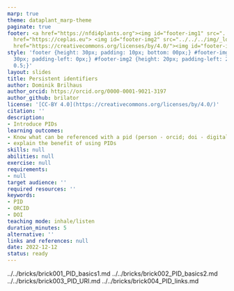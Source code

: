 ```yaml
---
marp: true
theme: dataplant_marp-theme
paginate: true
footer: <a href="https://nfdi4plants.org"><img id="footer-img1" src="../../../img/_logos/DataPLANT/DataPLANT_logo_square_bg_transparent.svg"></a><a
  href="https://ceplas.eu"> <img id="footer-img2" src="../../../img/_logos/CEPLAS/CEPLAS_Icon.jpeg"></a><a
  href="https://creativecommons.org/licenses/by/4.0/"><img id="footer-img3" src="../../../img/_logos/CreativeCommons/by.svg"></a>
style: 'footer {height: 30px; padding: 10px; bottom: 00px;} #footer-img1 {height:
  30px; padding-left: 0px;} #footer-img2 {height: 20px; padding-left: 20px; opacity:
  0.5;}'
layout: slides
title: Persistent identifiers
author: Dominik Brilhaus
author_orcid: https://orcid.org/0000-0001-9021-3197
author_github: brilator
license: '[CC-BY 4.0](https://creativecommons.org/licenses/by/4.0/)'
citation: ''
description:
- Introduce PIDs
learning outcomes:
- Know what can be referenced with a pid (person - orcid; doi - digital objects)
- explain the benefit of using PIDs
skills: null
abilities: null
exercise: null
requirements:
- null
target audience: ''
required resources: ''
keywords:
- PID
- ORCID
- DOI
teaching mode: inhale/listen
duration_minutes: 5
alternative: ''
links and references: null
date: 2022-12-12
status: ready
---
```


../../bricks/brick001_PID_basics1.md
../../bricks/brick002_PID_basics2.md
../../bricks/brick003_PID_URI.md
../../bricks/brick004_PID_links.md
